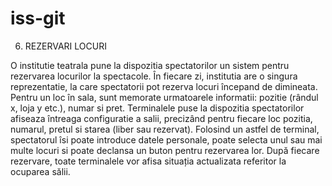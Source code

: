 # iss-git
6. REZERVARI LOCURI

O institutie teatrala pune la dispozitia spectatorilor un sistem pentru rezervarea locurilor la spectacole.
În fiecare zi, institutia are o singura reprezentatie, la care spectatorii pot rezerva locuri începand de
dimineata. Pentru un loc în sala, sunt memorate urmatoarele informatii: pozitie (rândul x, loja y etc.),
numar si pret. Terminalele puse la dispozitia spectatorilor afiseaza întreaga configuratie a salii,
precizând pentru fiecare loc pozitia, numarul, pretul si starea (liber sau rezervat). Folosind un astfel
de terminal, spectatorul îsi poate introduce datele personale, poate selecta unul sau mai multe locuri
si poate declansa un buton pentru rezervarea lor. După fiecare rezervare, toate terminalele vor afisa
situația actualizata referitor la ocuparea sălii.
